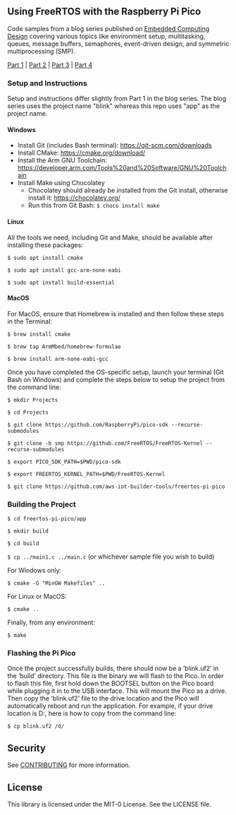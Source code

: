 ## Using FreeRTOS with the Raspberry Pi Pico

Code samples from a blog series published on [Embedded Computing Design](https://embeddedcomputing.com/) covering various topics like environment setup, multitasking, queues, message buffers, semaphores, event-driven design, and symmetric multiprocessing (SMP). 

[Part 1](https://embeddedcomputing.com/technology/open-source/linux-freertos-related/using-freertos-with-the-raspberry-pi-pico) | 
[Part 2](https://embeddedcomputing.com/technology/open-source/linux-freertos-related/using-freertos-with-the-raspberry-pi-pico-part-2) | 
[Part 3](https://embeddedcomputing.com/technology/open-source/linux-freertos-related/using-freertos-with-the-raspberry-pi-pico-part-3) | 
[Part 4](https://embeddedcomputing.com/technology/open-source/linux-freertos-related/using-freertos-with-the-raspberry-pi-pico-part-4)

### Setup and Instructions

Setup and instructions differ slightly from Part 1 in the blog series. The blog series uses the project name "blink" whereas this repo uses "app" as the project name.

#### Windows
* Install Git (includes Bash terminal): https://git-scm.com/downloads
* Install CMake: https://cmake.org/download/
* Install the Arm GNU Toolchain: https://developer.arm.com/Tools%20and%20Software/GNU%20Toolchain
* Install Make using Chocolatey
  * Chocolatey should already be installed from the Git install, otherwise install it: https://chocolatey.org/
  * Run this from Git Bash: `$ choco install make`

#### Linux
All the tools we need, including Git and Make, should be available after installing these packages:

`$ sudo apt install cmake`

`$ sudo apt install gcc-arm-none-eabi`

`$ sudo apt install build-essential`

#### MacOS
For MacOS, ensure that Homebrew is installed and then follow these steps in the Terminal:

`$ brew install cmake`

`$ brew tap ArmMbed/homebrew-formulae`

`$ brew install arm-none-eabi-gcc`

Once you have completed the OS-specific setup, launch your terminal (Git Bash on Windows) and complete the steps below to setup the project from the command line:

`$ mkdir Projects`

`$ cd Projects`

`$ git clone https://github.com/RaspberryPi/pico-sdk --recurse-submodules`

`$ git clone -b smp https://github.com/FreeRTOS/FreeRTOS-Kernel --recurse-submodules`

`$ export PICO_SDK_PATH=$PWD/pico-sdk`

`$ export FREERTOS_KERNEL_PATH=$PWD/FreeRTOS-Kernel`

`$ git clone https://github.com/aws-iot-builder-tools/freertos-pi-pico`

### Building the Project

`$ cd freertos-pi-pico/app`

`$ mkdir build`

`$ cd build`

`$ cp ../main1.c ../main.c` (or whichever sample file you wish to build)

For Windows only:

`$ cmake -G "MinGW Makefiles" ..`

For Linux or MacOS:

`$ cmake ..`

Finally, from any environment:

`$ make`

### Flashing the Pi Pico

Once the project successfully builds, there should now be a ‘blink.uf2’ in the ‘build’ directory. This file is the binary we will flash to the Pico. In order to flash this file, first hold down the BOOTSEL button on the Pico board while plugging it in to the USB interface. This will mount the Pico as a drive. Then copy the ‘blink.uf2’ file to the drive location and the Pico will automatically reboot and run the application. For example, if your drive location is D:, here is how to copy from the command line:

`$ cp blink.uf2 /d/`

## Security

See [CONTRIBUTING](CONTRIBUTING.md#security-issue-notifications) for more information.

## License

This library is licensed under the MIT-0 License. See the LICENSE file.

